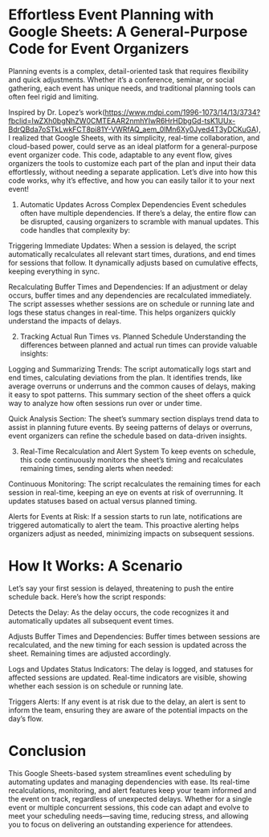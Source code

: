 # Effortless Event Planning with Google Sheets: A General-Purpose Code for Event Organizers

Planning events is a complex, detail-oriented task that requires flexibility and quick adjustments. Whether it’s a conference, seminar, or social gathering, each event has unique needs, and traditional planning tools can often feel rigid and limiting.

Inspired by Dr. Lopez’s work(https://www.mdpi.com/1996-1073/14/13/3734?fbclid=IwZXh0bgNhZW0CMTEAAR2nmhYIwR6HrHDbgGd-tsK1UUx-BdrQBda7oSTkLwkFCT8pi81Y-VWRfAQ_aem_0lMn6Xy0Jyed4T3yDCKuGA), I realized that Google Sheets, with its simplicity, real-time collaboration, and cloud-based power, could serve as an ideal platform for a general-purpose event organizer code. This code, adaptable to any event flow, gives organizers the tools to customize each part of the plan and input their data effortlessly, without needing a separate application. Let’s dive into how this code works, why it’s effective, and how you can easily tailor it to your next event! 

1. Automatic Updates Across Complex Dependencies
Event schedules often have multiple dependencies. If there’s a delay, the entire flow can be disrupted, causing organizers to scramble with manual updates. This code handles that complexity by:

Triggering Immediate Updates: When a session is delayed, the script automatically recalculates all relevant start times, durations, and end times for sessions that follow. It dynamically adjusts based on cumulative effects, keeping everything in sync.

Recalculating Buffer Times and Dependencies: If an adjustment or delay occurs, buffer times and any dependencies are recalculated immediately. The script assesses whether sessions are on schedule or running late and logs these status changes in real-time. This helps organizers quickly understand the impacts of delays.

2. Tracking Actual Run Times vs. Planned Schedule
Understanding the differences between planned and actual run times can provide valuable insights:

Logging and Summarizing Trends: The script automatically logs start and end times, calculating deviations from the plan. It identifies trends, like average overruns or underruns and the common causes of delays, making it easy to spot patterns. This summary section of the sheet offers a quick way to analyze how often sessions run over or under time.

Quick Analysis Section: The sheet’s summary section displays trend data to assist in planning future events. By seeing patterns of delays or overruns, event organizers can refine the schedule based on data-driven insights.

3. Real-Time Recalculation and Alert System
To keep events on schedule, this code continuously monitors the sheet’s timing and recalculates remaining times, sending alerts when needed:

Continuous Monitoring: The script recalculates the remaining times for each session in real-time, keeping an eye on events at risk of overrunning. It updates statuses based on actual versus planned timing.

Alerts for Events at Risk: If a session starts to run late, notifications are triggered automatically to alert the team. This proactive alerting helps organizers adjust as needed, minimizing impacts on subsequent sessions.

# How It Works: A Scenario
Let’s say your first session is delayed, threatening to push the entire schedule back. Here’s how the script responds:

Detects the Delay: As the delay occurs, the code recognizes it and automatically updates all subsequent event times.

Adjusts Buffer Times and Dependencies: Buffer times between sessions are recalculated, and the new timing for each session is updated across the sheet. Remaining times are adjusted accordingly.

Logs and Updates Status Indicators: The delay is logged, and statuses for affected sessions are updated. Real-time indicators are visible, showing whether each session is on schedule or running late.

Triggers Alerts: If any event is at risk due to the delay, an alert is sent to inform the team, ensuring they are aware of the potential impacts on the day’s flow.

# Conclusion
This Google Sheets-based system streamlines event scheduling by automating updates and managing dependencies with ease. Its real-time recalculations, monitoring, and alert features keep your team informed and the event on track, regardless of unexpected delays. Whether for a single event or multiple concurrent sessions, this code can adapt and evolve to meet your scheduling needs—saving time, reducing stress, and allowing you to focus on delivering an outstanding experience for attendees.
